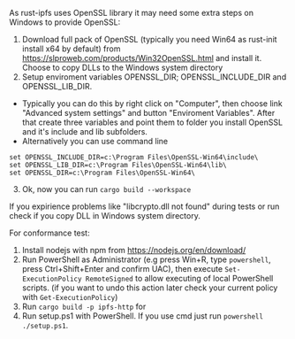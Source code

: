 As rust-ipfs uses OpenSSL library it may need some extra steps on Windows to provide OpenSSL:

1) Download full pack of OpenSSL (typically you need Win64 as rust-init install x64 by default) from https://slproweb.com/products/Win32OpenSSL.html and install it. Choose to copy DLLs to the Windows system directory
2) Setup enviroment variables OPENSSL_DIR; OPENSSL_INCLUDE_DIR and OPENSSL_LIB_DIR. 
* Typically you can do this by right click on "Computer", then choose link "Advanced system settings" and button "Enviroment Variables". After that create three variables and point them to folder you install OpenSSL and it's include and lib subfolders.
* Alternatively you can use command line
 ```
set OPENSSL_INCLUDE_DIR=c:\Program Files\OpenSSL-Win64\include\
set OPENSSL_LIB_DIR=c:\Program Files\OpenSSL-Win64\lib\
set OPENSSL_DIR=c:\Program Files\OpenSSL-Win64\
 ```
3) Ok, now you can run ```cargo build --workspace```

If you expirience problems like "libcrypto.dll not found" during tests or run check if you copy DLL in Windows system directory.

For conformance test:
1) Install nodejs with npm from https://nodejs.org/en/download/
2) Run PowerShell as Administrator (e.g press Win+R, type `powershell`, press Ctrl+Shift+Enter and confirm UAC), then execute `Set-ExecutionPolicy RemoteSigned` to allow executing of local PowerShell scripts. (if you want to undo this action later check your current policy with `Get-ExecutionPolicy`)
3) Run `cargo build -p ipfs-http` for 
4) Run setup.ps1 with PowerShell. If you use cmd just run `powershell ./setup.ps1`.
